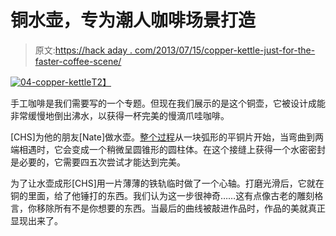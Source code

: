 # 铜水壶，专为潮人咖啡场景打造

> 原文:[https://hack aday . com/2013/07/15/copper-kettle-just-for-the-faster-coffee-scene/](https://hackaday.com/2013/07/15/copper-kettle-just-for-the-hipster-coffee-scene/)

[![04-copper-kettle](../Images/12821ecab362f12a6922127a696bbb32.png)T2】](http://handmade.hackaday.com/wp-content/uploads/2013/07/04-copper-kettle.jpg)

手工咖啡是我们需要写的一个专题。但现在我们展示的是这个铜壶，它被设计成能非常缓慢地倒出沸水，以获得一杯完美的慢滴爪哇咖啡。

[CHS]为他的朋友[Nate]做水壶。[整个过程](http://siometalworks.blogspot.com/2013/07/copper-kettle.html)从一块弧形的平铜片开始，当弯曲到两端相遇时，它会变成一个稍微呈圆锥形的圆柱体。在这个接缝上获得一个水密密封是必要的，它需要四五次尝试才能达到完美。

为了让水壶成形[CHS]用一片薄薄的铁轨临时做了一个心轴。打磨光滑后，它就在铜的里面，给了他锤打的东西。我们认为这一步很神奇……这有点像古老的雕刻格言，你移除所有不是你想要的东西。当最后的曲线被敲进作品时，作品的美就真正显现出来了。